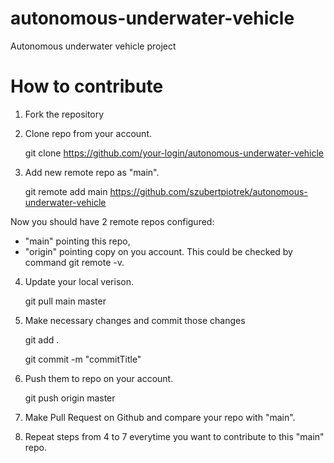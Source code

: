 # autonomous-underwater-vehicle
Autonomous underwater vehicle project

# How to contribute

1. Fork the repository

2. Clone repo from your account.

	git clone https://github.com/your-login/autonomous-underwater-vehicle

3. Add new remote repo as "main".

	git remote add main https://github.com/szubertpiotrek/autonomous-underwater-vehicle

Now you should have 2 remote repos configured:
- "main" pointing this repo,
- "origin" pointing copy on you account.
This could be checked by command git remote -v.

4. Update your local verison.

	git pull main master

5. Make necessary changes and commit those changes

  	git add .
	
  	git commit -m "commitTitle"

6. Push them to repo on your account.

	git push origin master

7. Make Pull Request on Github and compare your repo with "main".

8. Repeat steps from 4 to 7 everytime you want to contribute to this "main" repo.
